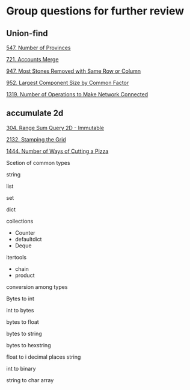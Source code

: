 

# Group questions for further review

## Union-find

[547. Number of Provinces](https://leetcode.com/problems/number-of-provinces/)

[721. Accounts Merge](https://leetcode.com/problems/accounts-merge/)

[947. Most Stones Removed with Same Row or Column](https://leetcode.com/problems/most-stones-removed-with-same-row-or-column/)

[952. Largest Component Size by Common Factor](https://leetcode.com/problems/largest-component-size-by-common-factor/)

[1319. Number of Operations to Make Network Connected](https://leetcode.com/problems/number-of-operations-to-make-network-connected/)



## accumulate 2d

[304. Range Sum Query 2D - Immutable](https://leetcode.com/problems/range-sum-query-2d-immutable/)

[2132. Stamping the Grid](https://leetcode.com/problems/stamping-the-grid/)

[1444. Number of Ways of Cutting a Pizza](https://leetcode.com/problems/number-of-ways-of-cutting-a-pizza/)





Scetion of common types

string

list

set

dict

collections

- Counter
- defaultdict
- Deque

itertools

- chain
- product

conversion among types

Bytes to int

int to bytes

bytes to float

bytes to string

bytes to hexstring

float to i decimal places string

int to binary

string to char array
